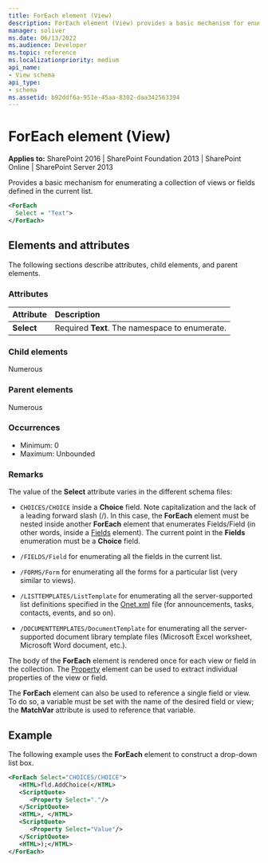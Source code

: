 ```yaml
---
title: ForEach element (View)
description: ForEach element (View) provides a basic mechanism for enumerating a collection of views or fields defined in the current list.
manager: soliver
ms.date: 06/13/2022
ms.audience: Developer
ms.topic: reference
ms.localizationpriority: medium
api_name:
- View schema
api_type:
- schema
ms.assetid: b92ddf6a-951e-45aa-8302-daa342563394
---
```


# ForEach element (View)

**Applies to:** SharePoint 2016 | SharePoint Foundation 2013 | SharePoint Online | SharePoint Server 2013

Provides a basic mechanism for enumerating a collection of views or fields defined in the current list.

```XML
<ForEach
  Select = "Text">
</ForEach>
```

## Elements and attributes

The following sections describe attributes, child elements, and parent elements.

### Attributes

|**Attribute**|**Description**|
|:-----|:-----|
|**Select** <br/> |Required **Text**. The namespace to enumerate.  <br/> |

### Child elements

Numerous

### Parent elements

Numerous

### Occurrences

- Minimum: 0
- Maximum: Unbounded

### Remarks

The value of the **Select** attribute varies in the different schema files:

- `CHOICES/CHOICE` inside a **Choice** field. Note capitalization and the lack of a leading forward slash (/). In this case, the **ForEach** element must be nested inside another **ForEach** element that enumerates Fields/Field (in other words, inside a [Fields](fields-element-view.md) element). The current point in the **Fields** enumeration must be a **Choice** field.

- `/FIELDS/Field` for enumerating all the fields in the current list.

- `/FORMS/Form` for enumerating all the forms for a particular list (very similar to views).

- `/LISTTEMPLATES/ListTemplate` for enumerating all the server-supported list definitions specified in the [Onet.xml](https://msdn.microsoft.com/library/b99d6657-d9ae-4135-a43c-c58cdfcdc6c1%28Office.15%29.aspx) file (for announcements, tasks, contacts, events, and so on).

- `/DOCUMENTTEMPLATES/DocumentTemplate` for enumerating all the server-supported document library template files (Microsoft Excel worksheet, Microsoft Word document, etc.).

The body of the **ForEach** element is rendered once for each view or field in the collection. The [Property](property-element-view.md) element can be used to extract individual properties of the view or field.

The **ForEach** element can also be used to reference a single field or view. To do so, a variable must be set with the name of the desired field or view; the **MatchVar** attribute is used to reference that variable.

## Example

The following example uses the **ForEach** element to construct a drop-down list box.

```XML
<ForEach Select="CHOICES/CHOICE">
   <HTML>fld.AddChoice(</HTML>
   <ScriptQuote>
      <Property Select="."/>
   </ScriptQuote>
   <HTML>, </HTML>
   <ScriptQuote>
      <Property Select="Value"/>
   </ScriptQuote>
   <HTML>);</HTML>
</ForEach>
```

<br/>
